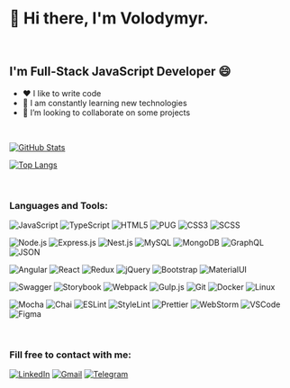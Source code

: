 # 👋 Hi there, I'm Volodymyr.

<br>

## I'm Full-Stack JavaScript Developer 😄

- ❤️ I like to write code
- 🥅 I am constantly learning new technologies
- 👯 I’m looking to collaborate on some projects

<br>

[![GitHub Stats](https://github-readme-stats.vercel.app/api?username=z347&theme=dark&show_icons=true&hide=issues,contribs)](https://github.com/z347)

[![Top Langs](https://github-readme-stats.vercel.app/api/top-langs/?username=z347&theme=dark&hide=jupyter%20notebook,php,vue,html,css,go&langs_count=8&layout=compact)](https://github.com/z347)

<br>

### Languages and Tools:
![JavaScript](https://img.shields.io/badge/-JavaScript-090909?style=for-the-badge&logo=JavaScript)
![TypeScript](https://img.shields.io/badge/-TypeScript-090909?style=for-the-badge&logo=TypeScript)
![HTML5](https://img.shields.io/badge/-HTML5-090909?style=for-the-badge&logo=HTML5)
![PUG](https://img.shields.io/badge/-pug-090909?style=for-the-badge&logo=pug)
![CSS3](https://img.shields.io/badge/-CSS3-090909?style=for-the-badge&logo=CSS3)
![SCSS](https://img.shields.io/badge/-SCSS-090909?style=for-the-badge&logo=SASS)

![Node.js](https://img.shields.io/badge/-Node.js-090909?style=for-the-badge&logo=Node.js)
![Express.js](https://img.shields.io/badge/-Express.js-090909?style=for-the-badge&logo=Express)
![Nest.js](https://img.shields.io/badge/-Nest.js-090909?style=for-the-badge&logo=Nestjs)
![MySQL](https://img.shields.io/badge/-MySQL-090909?style=for-the-badge&logo=MySQL)
![MongoDB](https://img.shields.io/badge/-MongoDB-090909?style=for-the-badge&logo=MongoDB)
![GraphQL](https://img.shields.io/badge/-GraphQL-090909?style=for-the-badge&logo=GraphQL)
![JSON](https://img.shields.io/badge/-json-090909?style=for-the-badge&logo=json)

![Angular](https://img.shields.io/badge/-Angular-090909?style=for-the-badge&logo=angular)
![React](https://img.shields.io/badge/-React-090909?style=for-the-badge&logo=react)
![Redux](https://img.shields.io/badge/-Redux-090909?style=for-the-badge&logo=redux)
![jQuery](https://img.shields.io/badge/-jQuery-090909?style=for-the-badge&logo=jQuery)
![Bootstrap](https://img.shields.io/badge/-Bootstrap-090909?style=for-the-badge&logo=Bootstrap)
![MaterialUI](https://img.shields.io/badge/-MaterialUI-090909?style=for-the-badge&logo=MaterialUI)

![Swagger](https://img.shields.io/badge/-Swagger-090909?style=for-the-badge&logo=Swagger)
![Storybook](https://img.shields.io/badge/-Storybook-090909?style=for-the-badge&logo=Storybook)
![Webpack](https://img.shields.io/badge/-Webpack-090909?style=for-the-badge&logo=Webpack)
![Gulp.js](https://img.shields.io/badge/-Gulp-090909?style=for-the-badge&logo=Gulp)
![Git](https://img.shields.io/badge/-Git-090909?style=for-the-badge&logo=Git)
![Docker](https://img.shields.io/badge/-Docker-090909?style=for-the-badge&logo=Docker)
![Linux](https://img.shields.io/badge/-Linux-090909?style=for-the-badge&logo=Linux)

![Mocha](https://img.shields.io/badge/-Mocha-090909?style=for-the-badge&logo=Mocha)
![Chai](https://img.shields.io/badge/-Chai-090909?style=for-the-badge&logo=Chai)
![ESLint](https://img.shields.io/badge/-ESLint-090909?style=for-the-badge&logo=ESLint)
![StyleLint](https://img.shields.io/badge/-StyleLint-090909?style=for-the-badge&logo=StyleLint)
![Prettier](https://img.shields.io/badge/-Prettier-090909?style=for-the-badge&logo=Prettier)
![WebStorm](https://img.shields.io/badge/-WebStorm-090909?style=for-the-badge&logo=WebStorm)
![VSCode](https://img.shields.io/badge/-VSCode-090909?style=for-the-badge&logo=visualstudiocode)
![Figma](https://img.shields.io/badge/-Figma-090909?style=for-the-badge&logo=Figma)

<br>

### Fill free to contact with me:
[![LinkedIn](https://img.shields.io/badge/-linkedin-090909?style=for-the-badge&logo=linkedin)](https://www.linkedin.com/in/shylo-volodymyr)
[![Gmail](https://img.shields.io/badge/-gmail-090909?style=for-the-badge&logo=gmail)](mailto:shulo.vova@gmail.com)
[![Telegram](https://img.shields.io/badge/-telegram-090909?style=for-the-badge&logo=telegram)](https://telegram.im/@pro100volodymyr)
